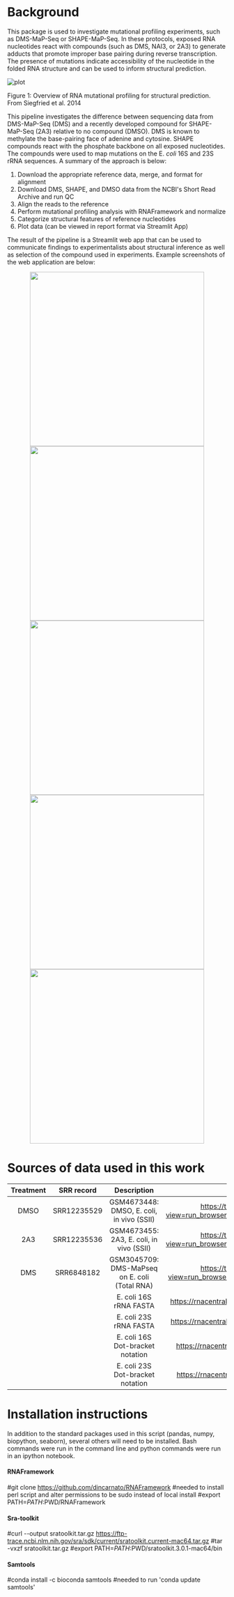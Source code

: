 # Background

This package is used to investigate mutational profiling experiments, such as DMS-MaP-Seq or SHAPE-MaP-Seq. In these protocols, exposed RNA nucleotides react with compounds (such as DMS, NAI3, or 2A3) to generate adducts that promote improper base pairing during reverse transcription. The presence of mutations indicate accessibility of the nucleotide in the folded RNA structure and can be used to inform structural prediction.

![plot](./Images/Mutational_profiling.png)

Figure 1: Overview of RNA mutational profiling for structural prediction. From Siegfried et al. 2014

This pipeline investigates the difference between sequencing data from DMS-MaP-Seq (DMS) and a recently developed compound for SHAPE-MaP-Seq (2A3) relative to no compound (DMSO). DMS is known to methylate the base-pairing face of adenine and cytosine.  SHAPE compounds react with the phosphate backbone on all exposed nucleotides.  The compounds were used to map mutations on the E. <i>coli</i> 16S and 23S rRNA sequences. A summary of the approach is below:
1. Download the appropriate reference data, merge, and format for alignment
2. Download DMS, SHAPE, and DMSO data from the NCBI's Short Read Archive and run QC
3. Align the reads to the reference
4. Perform mutational profiling analysis with RNAFramework and normalize
5. Categorize structural features of reference nucleotides
6. Plot data (can be viewed in report format via Streamlit App)

The result of the pipeline is a Streamlit web app that can be used to communicate findings to experimentalists about structural inference as well as selection of the compound used in experiments. Example screenshots of the web application are below:

<p align="center">
<img width="400" height="400" src="./Images/TableView.png">
<img width="400" height="400" src="./Images/Base_Analysis.png">
<img width="400" height="400" src="./Images/NormDist.png">
<img width="400" height="400" src="./Images/ROC.png">
<img width="400" height="400" src="./Images/Hairpin.png">
</p>


# Sources of data used in this work
|Treatment|SRR record|Description|Source|
|:-:|:-:|:-:|:-:|
|DMSO| SRR12235529| GSM4673448: DMSO, E. coli, in vivo (SSII)| https://trace.ncbi.nlm.nih.gov/Traces/?view=run_browser&acc=SRR12235529&display=download|
|2A3|SRR12235536|GSM4673455: 2A3, E. coli, in vivo (SSII)|https://trace.ncbi.nlm.nih.gov/Traces/?view=run_browser&acc=SRR12235536&display=download|
|DMS|SRR6848182|GSM3045709: DMS-MaPseq on E. coli (Total RNA)|https://trace.ncbi.nlm.nih.gov/Traces/?view=run_browser&acc=SRR6848182&display=download|
|||E. coli 16S rRNA FASTA|https://rnacentral.org/api/v1/rna/URS000039D89A.fasta|
|||E. coli 23S rRNA FASTA|https://rnacentral.org/api/v1/rna/URS00019ABAEF.fasta|
|||E. coli 16S Dot-bracket notation| https://rnacentral.org/rna/URS000039D89A/511145|
|||E. coli 23S Dot-bracket notation| https://rnacentral.org/rna/URS00019ABAEF/511145|

# Installation instructions
In addition to the standard packages used in this script (pandas, numpy, biopython, seaborn), several others will need to be installed.  Bash commands were run in the command line and python commands were run in an ipython notebook.

#### RNAFramework
#git clone https://github.com/dincarnato/RNAFramework
#needed to install perl script and alter permissions to be sudo instead of local install
#export PATH=$PATH:$PWD/RNAFramework

#### Sra-toolkit
#curl --output sratoolkit.tar.gz https://ftp-trace.ncbi.nlm.nih.gov/sra/sdk/current/sratoolkit.current-mac64.tar.gz
#tar -vxzf sratoolkit.tar.gz
#export PATH=$PATH:$PWD/sratoolkit.3.0.1-mac64/bin

#### Samtools
#conda install -c bioconda samtools
#needed to run 'conda update samtools'




